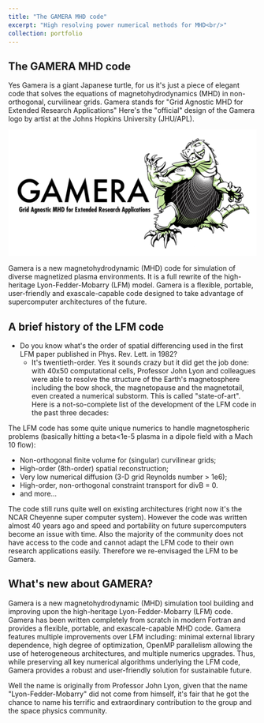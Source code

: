 ```yaml
---
title: "The GAMERA MHD code"
excerpt: "High resolving power numerical methods for MHD<br/>"
collection: portfolio
---
```


## The GAMERA MHD code

Yes Gamera is a giant Japanese turtle, for us it's just a piece of elegant code that solves the equations of magnetohydrodynamics (MHD) in non-orthogonal, curvilinear grids. Gamera stands for "Grid Agnostic MHD for Extended Research Applications" Here's the "official" design of the Gamera logo by artist at the Johns Hopkins University (JHU/APL).

<img src='../gamera.png'>

Gamera is a new magnetohydrodynamic (MHD) code for simulation of diverse magnetized plasma environments. It is a full rewrite of the high-heritage Lyon-Fedder-Mobarry (LFM) model. Gamera is a flexible, portable, user-friendly and exascale-capable code designed to take advantage of supercomputer architectures of the future.

## A brief history of the LFM code

* Do you know what's the order of spatial differencing used in the first LFM paper published in Phys. Rev. Lett. in 1982?
  * It's twentieth-order. Yes it sounds crazy but it did get the job done: with 40x50 computational cells, Professor John Lyon and colleagues were able to resolve the structure of the Earth's magnetosphere including the bow shock, the magnetopause and the magnetotail, even created a numerical substorm. This is called "state-of-art". Here is a not-so-complete list of the development of the LFM code in the past three decades:
  
The LFM code has some quite unique numerics to handle magnetospheric problems (basically hitting a beta<1e-5 plasma in a dipole field with a Mach 10 flow):

- Non-orthogonal finite volume for (singular) curvilinear grids;
- High-order (8th-order) spatial reconstruction;
- Very low numerical diffusion (3-D grid Reynolds number > 1e6);
- High-order, non-orthogonal constraint transport for divB = 0.
- and more...

The code still runs quite well on existing architectures (right now it's the NCAR Cheyenne super computer system). However the code was written almost 40 years ago and speed and portability on future supercomputers become an issue with time. Also the majority of the community does not have access to the code and cannot adapt the LFM code to their own research applications easily. Therefore we re-envisaged the LFM to be Gamera. 

## What's new about GAMERA?

Gamera is a new magnetohydrodynamic (MHD) simulation tool building and improving upon the high-heritage Lyon-Fedder-Mobarry (LFM) code. Gamera has been written completely from scratch in modern Fortran and provides a flexible, portable, and exascale-capable MHD code. Gamera features multiple improvements over LFM including: minimal external library dependence, high degree of optimization, OpenMP parallelism allowing the use of heterogeneous architectures, and multiple numerics upgrades. Thus, while preserving all key numerical algorithms underlying the LFM code, Gamera provides a robust and user-friendly solution for sustainable future.

Well the name is originally from Professor John Lyon, given that the name "Lyon-Fedder-Mobarry" did not come from himself, it's fair that he got the chance to name his terrific and extraordinary contribution to the group and the space physics community.
